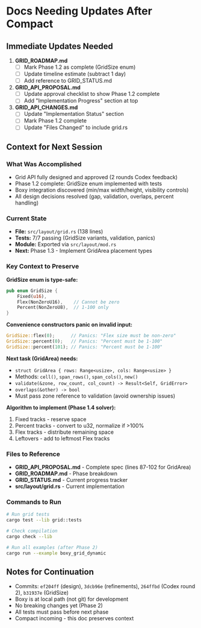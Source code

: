 # Docs Needing Updates After Compact

## Immediate Updates Needed

1. **GRID_ROADMAP.md**
   - [ ] Mark Phase 1.2 as complete (GridSize enum)
   - [ ] Update timeline estimate (subtract 1 day)
   - [ ] Add reference to GRID_STATUS.md

2. **GRID_API_PROPOSAL.md**
   - [ ] Update approval checklist to show Phase 1.2 complete
   - [ ] Add "Implementation Progress" section at top

3. **GRID_API_CHANGES.md**
   - [ ] Update "Implementation Status" section
   - [ ] Mark Phase 1.2 complete
   - [ ] Update "Files Changed" to include grid.rs

## Context for Next Session

### What Was Accomplished
- Grid API fully designed and approved (2 rounds Codex feedback)
- Phase 1.2 complete: GridSize enum implemented with tests
- Boxy integration discovered (min/max width/height, visibility controls)
- All design decisions resolved (gap, validation, overlaps, percent handling)

### Current State
- **File:** `src/layout/grid.rs` (138 lines)
- **Tests:** 7/7 passing (GridSize variants, validation, panics)
- **Module:** Exported via `src/layout/mod.rs`
- **Next:** Phase 1.3 - Implement GridArea placement types

### Key Context to Preserve

**GridSize enum is type-safe:**
```rust
pub enum GridSize {
    Fixed(u16),
    Flex(NonZeroU16),    // Cannot be zero
    Percent(NonZeroU8),  // 1-100 only
}
```

**Convenience constructors panic on invalid input:**
```rust
GridSize::flex(0);      // Panics: "Flex size must be non-zero"
GridSize::percent(0);   // Panics: "Percent must be 1-100"
GridSize::percent(101); // Panics: "Percent must be 1-100"
```

**Next task (GridArea) needs:**
- `struct GridArea { rows: Range<usize>, cols: Range<usize> }`
- Methods: `cell()`, `span_rows()`, `span_cols()`, `new()`
- `validate(&zone, row_count, col_count) -> Result<Self, GridError>`
- `overlaps(&other) -> bool`
- Must pass zone reference to validation (avoid ownership issues)

**Algorithm to implement (Phase 1.4 solver):**
1. Fixed tracks - reserve space
2. Percent tracks - convert to u32, normalize if >100%
3. Flex tracks - distribute remaining space
4. Leftovers - add to leftmost Flex tracks

### Files to Reference
- **GRID_API_PROPOSAL.md** - Complete spec (lines 87-102 for GridArea)
- **GRID_ROADMAP.md** - Phase breakdown
- **GRID_STATUS.md** - Current progress tracker
- **src/layout/grid.rs** - Current implementation

### Commands to Run
```bash
# Run grid tests
cargo test --lib grid::tests

# Check compilation
cargo check --lib

# Run all examples (after Phase 2)
cargo run --example boxy_grid_dynamic
```

## Notes for Continuation

- Commits: `ef204ff` (design), `3dcb96e` (refinements), `264ffbd` (Codex round 2), `b31937e` (GridSize)
- Boxy is at local path (not git) for development
- No breaking changes yet (Phase 2)
- All tests must pass before next phase
- Compact incoming - this doc preserves context